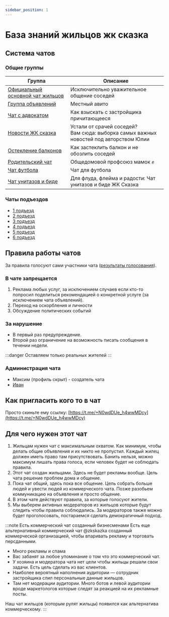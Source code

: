 ```yaml
---
sidebar_position: 1
---
```


# База знаний жильцов жк сказка


## Система чатов

### Общие группы


| Группа                                                             | Описание                                                                                   |
| ------------------------------------------------------------------ |--------------------------------------------------------------------------------------------|
| [Официальный основной чат жильцов](https://t.me/+N0wdDUe_h4wwMDcy) | Исключительно уважительное общение соседей                                                 |
| [Группа объявлений](https://t.me/+j9tRWEHwMc8yNzFi)                | Местный авито                                                                              |
| [Чат с адвокатом](https://t.me/advokatskazka)                      | Как взыскать с застройщика причитающееся                                                   |
| [Новости ЖК сказка](https://t.me/novostySkazka)                    | Устали от срачей соседей? <br/>Вам сюда: выборка самых важных новостей под авторством Юлии |
| [Остекление балконов](https://t.me/+dlZ07FLdW1E4Nzdi)              | Как застеклить балкон и не обозлить соседей                                                |
| [Родительский чат](https://t.me/Skazo4niiRod4at)                   | Общедомовой профсоюз мамок ✊                                                               |
| [Чат футбола](https://t.me/+90r7shFy5NNhYzli)                      | Чат для футбола                                                                            |
| [Чат унитазов и биде](https://t.me/+JWN2LwVoEJAwYWVi)              | Для флуда, флейма и радости: Чат унитазов и биде ЖК Сказка                                 |

### Чаты подъездов
- [1 подъезд](https://t.me/+snR_ASUfdBE1MTNi)
- [2 подъезд](https://t.me/+_jxlXL8sZU83M2Ji)
- [3 подъезд](https://t.me/+SSAqGXgpjYA0N2Ri)
- [4 подъезд](https://t.me/+R5iDZ05hBok4ZjIy)
- [5 подъезд](https://t.me/+tNbxiAkdlIFhYjNi)
- [6 подъезд](https://t.me/+1ex9qesDnDRjMGIy)

## Правила работы чатов

За правила голосуют сами участники чата ([результаты голосования](https://t.me/c/1610877642/16548)).

### В чате запрещается
1. Реклама любых услуг, за исключением случаев если кто-то попросил поделиться рекомендацией о конкретной услуге (за исключением чата объявлений).
2. Переход на оскорбления и личности
3. Обсуждение политических событий

### За нарушение
- В первый раз предупреждение.
- Второй раз ограничение на возможность писать сообщения в течении недели.

:::danger 
Оставляем только реальных жителей
:::

### Администрация чата
- Максим (профиль скрыт) - создатель чата
- [Иван](https://t.me/northleshiy)

## Как пригласить кого то в чат
Просто скиньте ему ссылку: [https://t.me/+N0wdDUe_h4wwMDcy](https://t.me/+N0wdDUe_h4wwMDcy)

## Для чего нужен этот чат

1. Жильцам нужен чат с максимальным охватом. Как минимум, чтобы делать общие объявления и их никто не пропустил. Каждый жилец должен иметь право там присутствовать. Банить нельзя, можно максимум
   лишать права голоса, если человек будет не соблюдать правила.
2. Этот чат создан жильцами. Здесь не будет рекламы вообще. Цель чата решение проблем дома и общение.
3. Пока чат общий, здесь пока все общение. Цель собрать больше людей и увести людей из коммерческого чата. Позже разобьем коммуникацию на объявления и просто общение.
4. В этом чате действуют правила, за которые голосуют жители. 
5. Мы выберем активных модераторов из жильцов которые будут следить чтобы правила соблюдались. За модераторов также можно будет проголосовать, постараемся сделать демократичный подход.


:::note Есть коммерческий чат созданный бизнесменами
Есть еще альтернативный коммерческий чат @zkskazka созданный коммерческой организацией, чтобы впаривать рекламу и торговать персданными. 
- Много рекламы и спама
- Вас забанят за любое упоминание о том что это коммерческий чат. 
- У хозяина и модератора чата нет цели чтобы жильцы решали свои задачи. Есть цель сделать из вас клиентов.
- Наиболее вероятный наполнения аудитории — сотрудник застройщика слил персональные данные жильцов.
- Там нет модерации аудитории. Много ботов и левой аудитории вроде маркетологов которые следят за реакцией на их рекламные посты.

Наш чат жильцов (которым рулят жильцы) появился как альтернатива коммерческому.
:::
